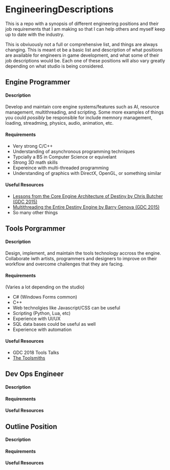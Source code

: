 # EngineeringDescriptions
This is a repo with a synopsis of different engineering positions and their job requirements that I am making so that I can help others and myself keep up to date with the industry. 

This is obviuously not a full or comprehensive list, and things are always changing. This is meant ot be a basic list and description of what positions are available for engineers in game development, and what some of their job descriptions would be. Each one of these positions will also vary greatly depending on what studio is being considered. 


## Engine Programmer

#### Description

Develop and maintain core engine systems/features such as AI, resource management, multithreading,  and scripting. Some more examples of things you could _possibly_ be responsible for include memnory management, loading, streadming, physics, audio, animation, etc. 

#### Requirements

* Very strong C/C++
* Understanding of asynchronous programming techniques
* Typcially a BS in Computer Science or equivelant
* Strong 3D math skills
* Expereince with multi-threaded programming
* Understanding of graphics with DirectX, OpenGL, or something similar

#### Useful Resources

* 	[Lessons from the Core Engine Architecture of Destiny by Chris Butcher (GDC 2015)](https://www.gdcvault.com/play/1022105/Lessons-from-the-Core-Engine)
* [Multithreading the Entire Destiny Engine by 	Barry Genova (GDC 2015)](https://gdcvault.com/play/1022164/Multithreading-the-Entire-Destiny)
* So many other things


## Tools Porgrammer

#### Description

Design, implement, and maintain the tools technology accross the engine. Collaborate iwth artists, programmers and designers to improve on their workflow and overcome challenges that they are facing. 

#### Requirements

(Varies a lot depending on the studio)

* C# (Windows Forms common)
* C++
* Web technolgies like Javascript/CSS can be useful
* Scripting (Python, Lua, etc)
* Experience with UI/UX 
* SQL data bases could be useful as well
* Experience with automation

#### Useful Resources

* GDC 2018 Tools Talks
* [The Toolsmiths](http://thetoolsmiths.org/)


## Dev Ops Engineer

#### Description

#### Requirements

#### Useful Resources



## Outline Position

#### Description

#### Requirements

#### Useful Resources
